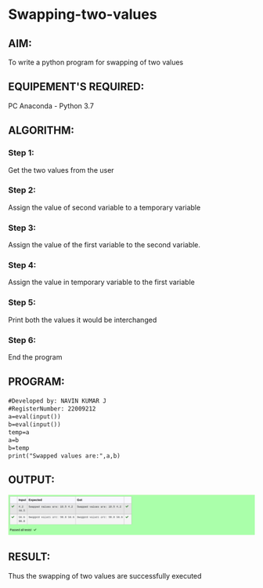 # Swapping-two-values
## AIM:
To write a python program for swapping of two values
## EQUIPEMENT'S REQUIRED: 
PC
Anaconda - Python 3.7
## ALGORITHM: 
### Step 1:
Get the two values from the user
### Step 2: 
Assign the value of second variable to a temporary variable 
### Step 3: 
Assign the value of the first variable to the second variable.
### Step 4:  
Assign the value in temporary variable to the first variable
### Step 5: 
Print both the values it would be interchanged
### Step 6: 
End the program
## PROGRAM:
```#Program to swap two values.
#Developed by: NAVIN KUMAR J
#RegisterNumber: 22009212
a=eval(input())
b=eval(input())
temp=a
a=b
b=temp
print("Swapped values are:",a,b)
```

## OUTPUT:
![image](./images/output.png)


## RESULT:
Thus the swapping of two values are successfully executed




